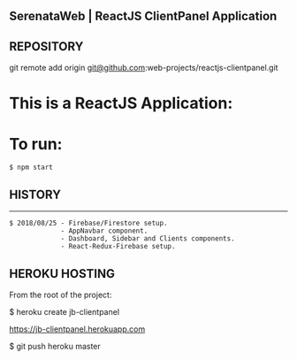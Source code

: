 ## SerenataWeb | ReactJS ClientPanel Application

## REPOSITORY

git remote add origin git@github.com:web-projects/reactjs-clientpanel.git

# This is a ReactJS Application:

# To run:

    $ npm start

## HISTORY

---

    $ 2018/08/25 - Firebase/Firestore setup.
                 - AppNavbar component.
                 - Dashboard, Sidebar and Clients components.
                 - React-Redux-Firebase setup.

## HEROKU HOSTING

From the root of the project:

$ heroku create jb-clientpanel

https://jb-clientpanel.herokuapp.com

$ git push heroku master

